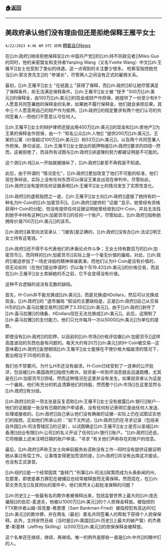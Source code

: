 ###  [:house:返回](README.md)
---


## 美政府承认他们没有理由但还是拒绝保释王雁平女士
`4/22/2023 4:46 AM UTC 祁明` [轉載自GNews](https://gnews.org/articles/1245953)

 
在[[zh:政府]]继续拒绝保释反[[zh:中国共产党]]的[[zh:持不同政见者]]Miles Guo的同时，他的亲密盟友和支持者Yanping Wang（又名Yvette Wang）中文[[zh:王雁平]]女士也受到了类似的待遇，这一点得到的关注要少很多。  检察官指控她充当[[zh:郭文贵先生]]的 "参谋长"，尽管两人之间没有正式的雇佣关系。

最初，[[zh:王雁平]]女士 "在纸面上 "获得了保释，而[[zh:政府]]却让她尽管满足了保释条件，却无法满足保释条件。[[zh:王雁平]]女士被 "授予 "500万[[zh:美元]]的保释金，由100万[[zh:美元]]的现金或财产作担保，她提供了一份至少有8个人愿意共同签署她的保释金的名单，如果她不履行保释金，他们就会承担后果。其中三个人愿意用自己的财产作为抵押。[[zh:政府]]的规定要求有两个他们认可的共同签署人--而他们不愿意认可任何人。

[[zh:王雁平]]女士的辩护律师还提出用400万[[zh:美元]]的现金和[[zh:房地产]]为王某的保释金作担保，由一个 "知名公众[[zh:人物]] "提供200万[[zh:美元]]，王某的公寓（价值超过100万[[zh:美元]]）和53万[[zh:美元]]，以及两个共同签署人作担保。换句话说，[[zh:王雁平]]女士提出的抵押物是[[zh:政府]]要求的四倍--然而，这被拒绝了，而且所有试图与[[zh:政府]]讲道理的努力都被证明是不可能的。

这个游[[zh:戏]]从一开始就被操纵了，[[zh:政府]]甚至不再假装不知道。

此后，由于所谓的 "情况变化"，[[zh:政府]]更加改变了他们不可能的标准，他们现在争辩说，实际上没有任何东西可以保证王某会出现在审判中。尽管如此，[[zh:政府]]没有提供任何证据表明[[zh:王雁平]]女士的情况发生了实质性变化。

[[zh:政府]]的虚假指控之一是，[[zh:王雁平]]女士向[[zh:政府]]虚报了她持有的一种名为H-Coin的[[zh:加密货币]]。[[zh:政府]]提供的 "证据 "显示，她曾经有资格获得H-Coin的分配，但没有提供任何证据证明她曾经收到过H-Coin，并且无法找到她手中持有这种[[zh:加密货币]]的任何一个账户。尽管如此，[[zh:政府]]指称她拥有价值700万[[zh:美元]]的该币。

[[zh:政府]]甚至向法官承认："\[被告\]是正确的，[[zh:政府]]没有办[[zh:法证]]明王女士持有这笔钱。"

[[zh:政府]]还不得不与代表他们的矛盾论点作斗争；王女士持有数百万的[[zh:加密货币]]，而同样的[[zh:加密货币]]实际上是一个毫无价值的骗局。对此，[[zh:政府]]被迫参加了一场史诗般的精神体操表演，而他们认为H-Coin是没有价值的，但无论如何（在他们提出申请时）仍以每个币19.42[[zh:美元]]的价格交易，而且在[[zh:王雁平]]女士卖掉她的币之前，它不会变得没有价值。

这种不合逻辑的说法有无数的缺陷。

首先，H-Coin并不能兑换成[[zh:美元]]，而是兑换成HDollars，然后可以兑换成现金。[[zh:政府]]的 "退市骗局 "假设的主要缺陷是，正是[[zh:政府]]自己从交易H币的[[zh:喜马拉雅交易所]]扣押了3.35亿[[zh:美元]]。由于[[zh:政府]]剥夺了[[zh:喜马拉雅]]的储备，HDollars现在无法兑换成[[zh:美元]]。此后，这限制了[[zh:喜马拉雅]]的支付能力，他们只允许每月一次以5000[[zh:美元]]为单位的提款。

  

即使没有[[zh:政府]]的扣押，以目前的[[zh:市场]]价格评估像[[zh:加密货币]]这样高度波动的东西也是有问题的。每天大约有20万[[zh:美元]]的H-Coin被交易--这意味着[[zh:政府]]妄想相信[[zh:王雁平]]女士能够在不使价格大幅崩溃的情况下，套出相当于35倍的资金。

  

我们也不禁要问，为什么H币还没有崩溃。H-Coin已经受到了一连串的公开批评，包括被[[zh:美国政府]]指控为欺诈。投资者一听到坏消息就会迅速跳槽，尤其是在[[zh:加密货币]]领域，然而这种情况在这里并没有发生。如果投资者认为这是一个骗局，他们有充分的机会清算他们的持股，然而整个[[zh:市场]]在这里显然与[[zh:政府]]有分歧。

  

[[zh:政府]]的另一项主张是反复谎称[[zh:王雁平]]女士没有披露[[zh:银行]]账户--他们的证据是一张没有日期的账户申请表，没有任何标记表明它是由任何人发送、处理或接收的。[[zh:政府]]自己承认他们没有确凿的证据--实际上仍在试图证实他们的指控。正如他们所承认的："如下文所述，[[zh:政府]]仍在寻求记录（包括来自外国[[zh:司法管辖区]]的记录），以试图确定[[zh:王雁平]]女士是否以圣城[[zh:香港]]创业有限[[zh:公司]]的名义开设了任何[[zh:银行]]账户。"[[zh:政府]]还说，它将根据上述未注明日期的账户申请，"寻求 "有关他们声称存在的账户的信息。

  

最后，[[zh:政府]]声称王女士向审前服务处谎称没有工作--同时没有提供证据证明她从事过有偿工作。让事情变得更加荒谬的是，[[zh:政府]]并没有出席这次面谈，也没有正式录音。

  

[[zh:纽约]]是一个经常因其 "旋转门 "刑事[[zh:司法]]政策而成为头条新闻的州，在那里，即使是暴力罪犯在被捕后也经常被释放而无需保释。然而现在，在[[zh:郭文贵先生]]及其同伙的案件中，他们突然关心起批准保释的问题？

  

[[zh:历史]]上一些最有名的欺诈者被保释出来，包括监督世界上最大的[[zh:庞氏骗局]]的伯尼-麦道夫，他被以1000万[[zh:美元]]的个人担保金释放。被指控的FTX欺诈者山姆-班克曼-弗里德（Sam Bankman-Fried）被指控犯有高达80亿[[zh:美元]]的欺诈罪，并在两名（最初）匿名共同签署人的帮助下获得个人担保保释。此外，主持安然丑闻（当时是[[zh:美国]][[zh:历史]]上最大的破产案）的杰弗里-斯基林（Jeffrey Skilling）以500万[[zh:美元]]的担保保释金被释放。

  

这个名单还在继续，继续，再继续。唯一的例外是那些一直是[[zh:中共]]的眼中钉的人。
